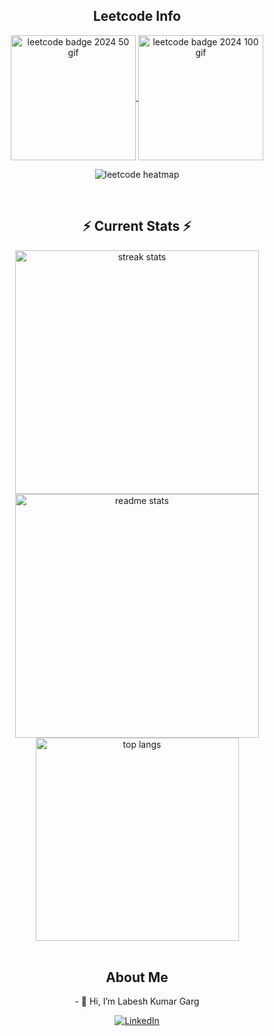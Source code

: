 <div align="center"> 

<h2 align="center">Leetcode Info</h2>

<p align="center">
  <a href="https://leetcode.com/u/Labesh_garg/" target="_blank">
    <img align="center" src="https://assets.leetcode.com/static_assets/public/images/badges/2024/gif/2024-08.gif" alt="leetcode badge 2024 50 gif" height="200" width="200" />
  </a>
  <a href="https://leetcode.com/u/Labesh_garg/" target="_blank">
    <img align="center" src="https://assets.leetcode.com/static_assets/marketing/2024-50.gif" alt="leetcode badge 2024 100 gif" height="200" width="200" />
  </a>
<!--    <a href="https://leetcode.com/u/rtrjcn/" target="_blank">
    <img align="center" src="https://assets.leetcode.com/static_assets/public/images/badges/2024/gif/2024-08.gif" alt="leetcode badge 2024 100 gif" height="200" width="200" />
  </a> -->
</p>
<p align="center">
  <img align="top" flex-grow="1" src="https://leetcard.jacoblin.cool/Labesh_garg?theme=dark&font=Nunito&ext=heatmap" alt="leetcode heatmap" />  
</p>

<br/>
<h2 align="center">⚡ Current Stats ⚡</h2>

<div align="center">
  <img width="390" src="https://streak-stats.demolab.com/?user=labeshgarg&count_private=true&theme=react&border_radius=10" alt="streak stats"/>
  <img width="390" src="https://github-readme-stats.vercel.app/api?username=labeshgarg&show_icons=true&theme=react&rank_icon=github&border_radius=10" alt="readme stats" />
  <img width="325" align="center" src="https://github-readme-stats.vercel.app/api/top-langs/?username=labeshgarg&hide=HTML&langs_count=8&layout=compact&theme=react&border_radius=10&size_weight=0.5&count_weight=0.5&exclude_repo=github-readme-stats" alt="top langs" />
</div>


</div>

<br/>
<h2 align="center">About Me</h2>
<p align="center">
  - 👋 Hi, I’m Labesh Kumar Garg<br>
  
</p>

<p align="center">
  <a href="www.linkedin.com/in/labesh-garg-9b9037247" target="_blank">
  <img src="https://img.shields.io/badge/LinkedIn-Labesh%20Garg-blue?style=flat&logo=linkedin" alt="LinkedIn" />
  </a>
</p>

<!---
Your-Username/Your-Username is a ✨ special ✨ repository because its `README.md` (this file) appears on your GitHub profile.
You can click the Preview link to take a look at your changes.
--->
